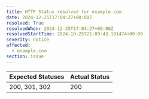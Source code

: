```yaml
---
title: HTTP Status resolved for example.com
date: 2024-12-25T17:04:27+00:00Z
resolved: True
resolvedWhen: 2024-12-25T17:04:27+00:00Z
resolvedStartTime: 2024-10-25T21:09:43.191474+00:00
severity: notice
affected:
  - example.com
section: issue
---
```


| Expected Statuses | Actual Status  |
|-------------------|----------------|
| 200, 301, 302 | 200 |
